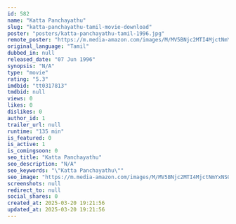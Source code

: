 ```yaml
---
id: 582
name: "Katta Panchayathu"
slug: "katta-panchayathu-tamil-movie-download"
poster: "posters/katta-panchayathu-tamil-1996.jpg"
remote_poster: "https://m.media-amazon.com/images/M/MV5BNjc2MTI4MjctNmYxNS00MjE4LWExNTMtNDMwZWI2ZDg5YTg1XkEyXkFqcGdeQXVyMjA4OTI5NDQ@._V1_SX300.jpg"
original_language: "Tamil"
dubbed_in: null
released_date: "07 Jun 1996"
synopsis: "N/A"
type: "movie"
rating: "5.3"
imdbid: "tt0317813"
tmdbid: null
views: 0
likes: 0
dislikes: 0
author_id: 1
trailer_url: null
runtime: "135 min"
is_featured: 0
is_active: 1
is_comingsoon: 0
seo_title: "Katta Panchayathu"
seo_description: "N/A"
seo_keywords: "\"Katta Panchayathu\""
seo_image: "https://m.media-amazon.com/images/M/MV5BNjc2MTI4MjctNmYxNS00MjE4LWExNTMtNDMwZWI2ZDg5YTg1XkEyXkFqcGdeQXVyMjA4OTI5NDQ@._V1_SX300.jpg"
screenshots: null
redirect_to: null
social_shares: 0
created_at: 2025-03-20 19:21:56
updated_at: 2025-03-20 19:21:56
---
```


